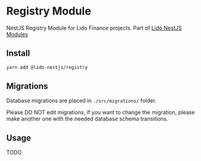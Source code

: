 # Registry Module

NestJS Registry Module for Lido Finance projects.
Part of [Lido NestJS Modules](https://github.com/lidofinance/lido-nestjs-modules/#readme)

## Install

```bash
yarn add @lido-nestjs/registry
```

## Migrations

Database migrations are placed in `./src/migrations/` folder. 

Please DO NOT edit migrations, if you want to change the migration, 
please make another one with the needed database schema transitions.

## Usage

TODO
